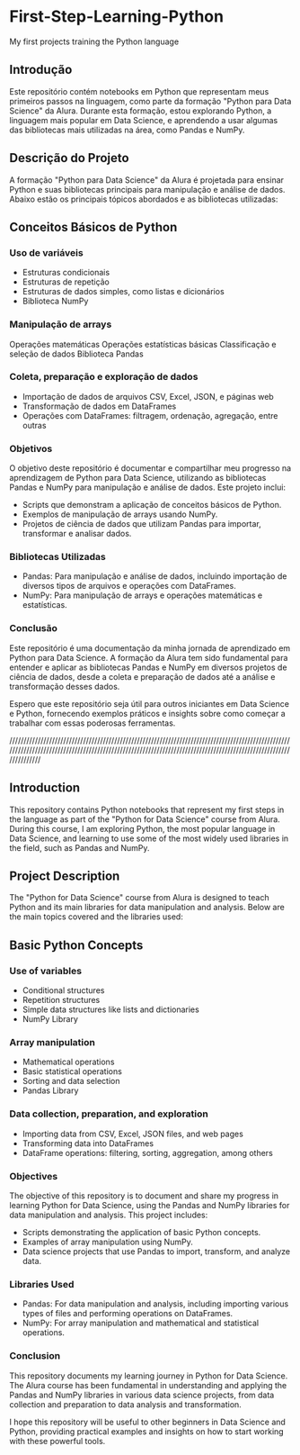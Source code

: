 # First-Step-Learning-Python
My first projects training the Python language

## Introdução
Este repositório contém notebooks em Python que representam meus primeiros passos na linguagem, como parte da formação "Python para Data Science" da Alura. Durante esta formação, estou explorando Python, a linguagem mais popular em Data Science, e aprendendo a usar algumas das bibliotecas mais utilizadas na área, como Pandas e NumPy.

## Descrição do Projeto
A formação "Python para Data Science" da Alura é projetada para ensinar Python e suas bibliotecas principais para manipulação e análise de dados. Abaixo estão os principais tópicos abordados e as bibliotecas utilizadas:

## Conceitos Básicos de Python

### Uso de variáveis
* Estruturas condicionais
* Estruturas de repetição
* Estruturas de dados simples, como listas e dicionários
* Biblioteca NumPy

### Manipulação de arrays
Operações matemáticas
Operações estatísticas básicas
Classificação e seleção de dados
Biblioteca Pandas

### Coleta, preparação e exploração de dados
* Importação de dados de arquivos CSV, Excel, JSON, e páginas web
* Transformação de dados em DataFrames
* Operações com DataFrames: filtragem, ordenação, agregação, entre outras
  
### Objetivos
O objetivo deste repositório é documentar e compartilhar meu progresso na aprendizagem de Python para Data Science, utilizando as bibliotecas Pandas e NumPy para manipulação e análise de dados. Este projeto inclui:

* Scripts que demonstram a aplicação de conceitos básicos de Python.
* Exemplos de manipulação de arrays usando NumPy.
* Projetos de ciência de dados que utilizam Pandas para importar, transformar e analisar dados.

### Bibliotecas Utilizadas
* Pandas: Para manipulação e análise de dados, incluindo importação de diversos tipos de arquivos e operações com DataFrames.
* NumPy: Para manipulação de arrays e operações matemáticas e estatísticas.

### Conclusão
Este repositório é uma documentação da minha jornada de aprendizado em Python para Data Science. A formação da Alura tem sido fundamental para entender e aplicar as bibliotecas Pandas e NumPy em diversos projetos de ciência de dados, desde a coleta e preparação de dados até a análise e transformação desses dados.

Espero que este repositório seja útil para outros iniciantes em Data Science e Python, fornecendo exemplos práticos e insights sobre como começar a trabalhar com essas poderosas ferramentas.


/////////////////////////////////////////////////////////////////////////////////////////////////////////////////////////////////////////////////////////////////////////////////////////////////////////////////

## Introduction
This repository contains Python notebooks that represent my first steps in the language as part of the "Python for Data Science" course from Alura. During this course, I am exploring Python, the most popular language in Data Science, and learning to use some of the most widely used libraries in the field, such as Pandas and NumPy.

## Project Description
The "Python for Data Science" course from Alura is designed to teach Python and its main libraries for data manipulation and analysis. Below are the main topics covered and the libraries used:

## Basic Python Concepts

### Use of variables
* Conditional structures
* Repetition structures
* Simple data structures like lists and dictionaries
* NumPy Library

### Array manipulation
* Mathematical operations
* Basic statistical operations
* Sorting and data selection
* Pandas Library

### Data collection, preparation, and exploration
* Importing data from CSV, Excel, JSON files, and web pages
* Transforming data into DataFrames
* DataFrame operations: filtering, sorting, aggregation, among others


### Objectives
The objective of this repository is to document and share my progress in learning Python for Data Science, using the Pandas and NumPy libraries for data manipulation and analysis. This project includes:

* Scripts demonstrating the application of basic Python concepts.
* Examples of array manipulation using NumPy.
* Data science projects that use Pandas to import, transform, and analyze data.

### Libraries Used
* Pandas: For data manipulation and analysis, including importing various types of files and performing operations on DataFrames.
* NumPy: For array manipulation and mathematical and statistical operations.


### Conclusion
This repository documents my learning journey in Python for Data Science. The Alura course has been fundamental in understanding and applying the Pandas and NumPy libraries in various data science projects, from data collection and preparation to data analysis and transformation.

I hope this repository will be useful to other beginners in Data Science and Python, providing practical examples and insights on how to start working with these powerful tools.

